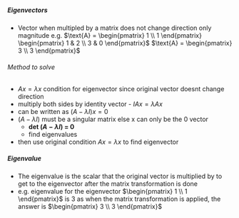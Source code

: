 
##### Eigenvectors
- Vector when multipled by a matrix does not change direction only magnitude
e.g. $\text{A} =  \begin{pmatrix} 1 \\ 1 \end{pmatrix} \begin{pmatrix} 1 & 2 \\ 3 & 0 \end{pmatrix}$
$\text{A} = \begin{pmatrix} 3 \\ 3 \end{pmatrix}$
###### Method to solve
- $Ax = \lambda x$ condition for eigenvector since original vector doesnt change direction
- multiply both sides by identity vector - $IAx = \lambda Ax$
- can be written as $(A-\lambda I)x = 0$
- $(A-\lambda I)$ must be a singular matrix else x can only be the 0 vector
	- **det $(A-\lambda I)$ = 0** 
	- find eigenvalues
- then use original condition $Ax = \lambda x$ to find eigenvector

##### Eigenvalue
- The eigenvalue is the scalar that the original vector is multiplied by to get to the eigenvector after the matrix transformation is done
- e.g. eigenvalue for the eigenvector $\begin{pmatrix} 1 \\ 1 \end{pmatrix}$  is 3 as when the matrix transformation is applied, the answer is $\begin{pmatrix} 3 \\ 3 \end{pmatrix}$

